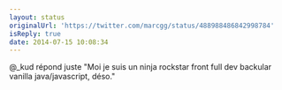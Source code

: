 ```yaml
---
layout: status
originalUrl: 'https://twitter.com/marcgg/status/488988486842998784'
isReply: true
date: 2014-07-15 10:08:34
---
```


@_kud répond juste "Moi je suis un ninja rockstar front full dev backular vanilla java/javascript, déso."
